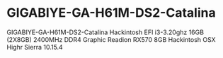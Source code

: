 # GIGABIYE-GA-H61M-DS2-Catalina
GIGABIYE-GA-H61M-DS2-Catalina Hackintosh EFI i3-3.20ghz 16GB (2X8GB) 2400MHz DDR4 Graphic Readion RX570 8GB Hackintosh OSX Highr Sierra 10.15.4

